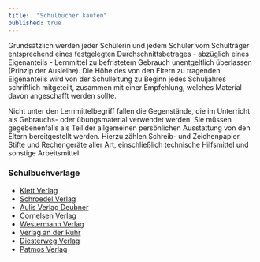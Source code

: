 ```yaml
---
title:  "Schulbücher kaufen"
published: true
---
```


Grundsätzlich werden jeder Schülerin und jedem Schüler vom Schulträger entsprechend eines festgelegten Durchschnittsbetrages - abzüglich eines Eigenanteils - Lernmittel zu befristetem Gebrauch unentgeltlich überlassen (Prinzip der Ausleihe). Die Höhe des von den Eltern zu tragenden Eigenanteils wird von der Schulleitung zu Beginn jedes Schuljahres schriftlich mitgeteilt, zusammen mit einer Empfehlung, welches Material davon angeschafft werden sollte.

Nicht unter den Lernmittelbegriff fallen die Gegenstände, die im Unterricht als Gebrauchs- oder übungsmaterial verwendet werden. Sie müssen gegebenenfalls als Teil der allgemeinen persönlichen Ausstattung von den Eltern bereitgestellt werden. Hierzu zählen Schreib- und Zeichenpapier, Stifte und Rechengeräte aller Art, einschließlich technische Hilfsmittel und sonstige Arbeitsmittel.

### Schulbuchverlage

- [Klett Verlag](http://www.klett.de/)
- [Schroedel Verlag](http://www.schroedel.de/)
- [Aulis Verlag Deubner](http://www.aulis.de/)
- [Cornelsen Verlag](http://www.cornelsen.de/)
- [Westermann Verlag](http://www.westermann.de/)
- [Verlag an der Ruhr](http://www.verlagruhr.de/)
- [Diesterweg Verlag](http://www.diesterweg.de/)
- [Patmos Verlag](http://www.patmos.de/)
